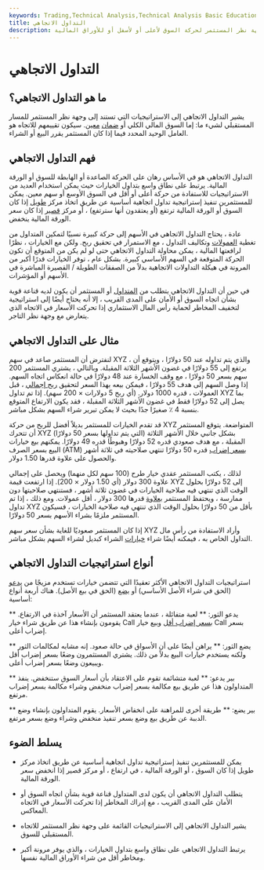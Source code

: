 ```yaml
---
keywords: Trading,Technical Analysis,Technical Analysis Basic Education
title: التداول الاتجاهي
description: يشير التداول الاتجاهي إلى الاستراتيجيات القائمة على وجهة نظر المستثمر لحركة السوق لأعلى أو لأسفل أو للأوراق المالية.
---
```


# التداول الاتجاهي
## ما هو التداول الاتجاهي؟

يشير التداول الاتجاهي إلى الاستراتيجيات التي تستند إلى وجهة نظر المستثمر للمسار المستقبلي لشيء ما: إما السوق المالي الكلي أو [ضمان](/security) [معين](/security). سيكون تقييمهم للاتجاه هو العامل الوحيد المحدد فيما إذا كان المستثمر يقرر البيع أو الشراء.

## فهم التداول الاتجاهي

التداول الاتجاهي هو في الأساس رهان على الحركة الصاعدة أو الهابطة للسوق أو الورقة المالية. يرتبط على نطاق واسع بتداول الخيارات حيث يمكن استخدام العديد من الاستراتيجيات للاستفادة من حركة أعلى أو أقل في السوق الأوسع أو سهم معين. يمكن للمستثمرين تنفيذ إستراتيجية تداول اتجاهية أساسية عن طريق اتخاذ مركز [طويل](/long) إذا كان السوق أو الورقة المالية ترتفع (أو يعتقدون أنها سترتفع) ، أو مركز [قصير](/short) إذا كان سعر الورقة المالية ينخفض.

عادة ، يحتاج التداول الاتجاهي في الأسهم إلى حركة كبيرة نسبيًا لتمكين المتداول من تغطية [العمولات](/commission) وتكاليف التداول ، مع الاستمرار في تحقيق ربح. ولكن مع الخيارات ، نظرًا لرافعتها المالية ، يمكن محاولة التداول الاتجاهي حتى لو لم يكن من المتوقع أن تكون الحركة المتوقعة في السهم الأساسي كبيرة. بشكل عام ، توفر الخيارات قدرًا أكبر من المرونة في هيكلة التداولات الاتجاهية بدلاً من الصفقات الطويلة / القصيرة المباشرة في الأسهم أو المؤشرات.

في حين أن التداول الاتجاهي يتطلب من [المتداول](/trader) أو المستثمر أن يكون لديه قناعة قوية بشأن اتجاه السوق أو الأمان على المدى القريب ، إلا أنه يحتاج أيضًا إلى استراتيجية لتخفيف المخاطر لحماية رأس المال الاستثماري إذا تحركت الأسعار في الاتجاه الذي يتعارض مع وجهة نظر التاجر.

## مثال على التداول الاتجاهي

لنفترض أن المستثمر صاعد في سهم XYZ ، والذي يتم تداوله عند 50 دولارًا ، ويتوقع أن يرتفع إلى 55 دولارًا في غضون الأشهر الثلاثة المقبلة. وبالتالي ، يشتري المستثمر 200 سهم بسعر 50 دولارًا ، مع وقف الخسارة عند 48 دولارًا في حالة انعكاس اتجاه السهم. إذا وصل السهم إلى هدف 55 دولارًا ، فيمكن بيعه بهذا السعر لتحقيق [ربح إجمالي](/grossprofit) ، قبل العمولات ، قدره 1000 دولار. (أي ربح 5 دولارات × 200 سهم). إذا تم تداول XYZ بما يصل إلى 52 دولارًا فقط في غضون الأشهر الثلاثة المقبلة ، فقد يكون الارتفاع المتوقع بنسبة 4 ٪ صغيرًا جدًا بحيث لا يمكن تبرير شراء السهم بشكل مباشر.

قد تقدم الخيارات للمستثمر بديلاً أفضل للربح من حركة XYZ المتواضعة. يتوقع المستثمر أن تتحرك XYZ (التي يتم تداولها بسعر 50 دولارًا) بشكل جانبي خلال الأشهر الثلاثة المقبلة ، مع هدف صعودي قدره 52 دولارًا وهبوطًا قدره 49 دولارًا. يمكنهم بيع خيارات البيع بسعر الصرف (ATM) [بسعر إضراب](/strikeprice) قدره 50 دولارًا تنتهي صلاحيته في ثلاثة أشهر والحصول على علاوة قدرها 1.50 دولار.

لذلك ، يكتب المستثمر عقدي خيار طرح (100 سهم لكل منهما) ويحصل على إجمالي علاوة 300 دولار (أي 1.50 دولار × 200). إذا ارتفعت قيمة XYZ إلى 52 دولارًا بحلول الوقت الذي تنتهي فيه صلاحية الخيارات في غضون ثلاثة أشهر ، فستنتهي صلاحيتها دون ممارسة ، ويحتفظ المستثمر [بعلاوة](/option-premium) قدرها 300 دولار ، أقل عمولات. ومع ذلك ، إذا تم تداول XYZ بأقل من 50 دولارًا بحلول الوقت الذي تنتهي فيه صلاحية الخيارات ، فسيكون المستثمر ملزمًا بشراء الأسهم بسعر 50 دولارًا.

إذا كان المستثمر صعوديًا للغاية بشأن سعر سهم XYZ وأراد الاستفادة من رأس مال التداول الخاص به ، فيمكنه أيضًا شراء [خيارات](/calloption) الشراء كبديل لشراء السهم بشكل مباشر.

## أنواع استراتيجيات التداول الاتجاهي

استراتيجيات التداول الاتجاهي الأكثر تعقيدًا التي تتضمن خيارات تستخدم مزيجًا من[](/calloption) [يدعو](/calloption) (الحق في شراء الأصل الأساسي) أو [يضع](/putoption) (الحق في بيع الأصل). هناك أربعة أنواع أساسية:

** يدعو الثور: ** لعبة متفائلة ، عندما يعتقد المستثمر أن الأسعار آخذة في الارتفاع. يقومون بإنشاء هذا عن طريق شراء خيار Call [بسعر إضراب أقل](/strikeprice) وبيع خيار Call بسعر إضراب أعلى.

** يضع الثور: ** يراهن أيضًا على أن الأسواق في حالة صعود. إنه مشابه لمكالمات الثور ولكنه يستخدم خيارات البيع بدلاً من ذلك. يشتري المستثمرون وضعًا بسعر إضراب أقل ويبيعون وضعًا بسعر إضراب أعلى.

** بير يدعو: ** لعبة متشائمة تقوم على الاعتقاد بأن أسعار السوق ستنخفض. ينفذ المتداولون هذا عن طريق بيع مكالمة بسعر إضراب منخفض وشراء مكالمة بسعر إضراب مرتفع.

** بير يضع: ** طريقة أخرى للمراهنة على انخفاض الأسعار. يقوم المتداولون بإنشاء وضع الدببة عن طريق بيع وضع بسعر تنفيذ منخفض وشراء وضع بسعر مرتفع.

## يسلط الضوء

- يمكن للمستثمرين تنفيذ إستراتيجية تداول اتجاهية أساسية عن طريق اتخاذ مركز طويل إذا كان السوق ، أو الورقة المالية ، في ارتفاع ، أو مركز قصير إذا انخفض سعر الورقة المالية.

- يتطلب التداول الاتجاهي أن يكون لدى المتداول قناعة قوية بشأن اتجاه السوق أو الأمان على المدى القريب ، مع إدراك المخاطر إذا تحركت الأسعار في الاتجاه المعاكس.

- يشير التداول الاتجاهي إلى الاستراتيجيات القائمة على وجهة نظر المستثمر للاتجاه المستقبلي للسوق.

- يرتبط التداول الاتجاهي على نطاق واسع بتداول الخيارات ، والذي يوفر مرونة أكبر ومخاطر أقل من شراء الأوراق المالية نفسها.

